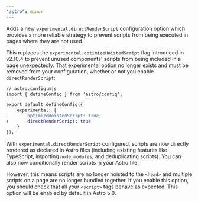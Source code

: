 ```yaml
---
"astro": minor
---
```


Adds a new `experimental.directRenderScript` configuration option which provides a more reliable strategy to prevent scripts from being executed in pages where they are not used. 

This replaces the `experimental.optimizeHoistedScript` flag introduced in v2.10.4 to prevent unused components' scripts from being included in a page unexpectedly. That experimental option no longer exists and must be removed from your configuration, whether or not you enable `directRenderScript`:

```diff
// astro.config.mjs
import { defineConfig } from 'astro/config';

export default defineConfig({
	experimental: {
-		optimizeHoistedScript: true,
+		directRenderScript: true
	}
});
```

With `experimental.directRenderScript` configured, scripts are now directly rendered as declared in Astro files (including existing features like TypeScript, importing `node_modules`, and deduplicating scripts). You can also now conditionally render scripts in your Astro file.

However, this means scripts are no longer hoisted to the `<head>` and multiple scripts on a page are no longer bundled together. If you enable this option, you should check that all your `<script>` tags behave as expected.
This option will be enabled by default in Astro 5.0.
